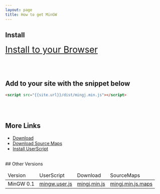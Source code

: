 ```yaml
---
layout: page
title: How to get MinGW
---
```


## Install
<a href="{{site.url}}/dist/mingj.user.js" style="font-size:2em">Install to your Browser</a>

<br><br>

## Add to your site with the snippet below
```html
<script src="{{site.url}}/dist/mingj.min.js"></script>
```
<br><br>
## More Links
<ul>
	<li><a href="{{site.url}}/dist/mingj.min.js" download="mingw.min.js">Download</a></li>
	<li><a href="{{site.url}}/dist/mingj.min.js.map" download="mingw.min.js.map">Download Source Maps</a></li>
	<li><a href="{{site.url}}/dist/mingj.user.js">Install UserScript</a></li>
</ul>
<br>
## Other Versions

<table>
	<thead>
		<td>Version</td>
		<td>UserScript</td>
		<td>Download</td>
		<td>SourceMaps</td>
	</thead>
	<tr>
		<td>MinGW 0.1</td>
		<td><a href="{{site.url}}/dist/mingw.user.js" download="mingw.user.js">mingw.user.js</a></td>
		<td><a href="{{site.url}}/dist/mingj.min.js" download="mingw.min.js">mingj.min.js</a></td>
		<td><a href="{{site.url}}/dist/mingj.min.js.maps" download="mingw.min.js.maps">mingj.min.js.maps</a></td>
	</tr>
</table>



